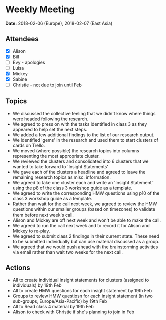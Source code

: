 # Weekly Meeting

**Date:** 2018-02-06 (Europe), 2018-02-07 (East Asia)

## Attendees

* [x] Alison
* [x] Bill
* [ ] Evy - apologies
* [ ] Luisa
* [x] Mickey
* [x] Sabine
* [ ] Christie - not due to join until Feb

## Topics

* We discussed the collective feeling that we didn't know where things were headed following the research.
* We agreed to press on with the tasks identified in class 3 as they appeared to help set the next steps.
* We added a few additional findings to the list of our research output.
* We identified 'gems' in the research and used them to start clusters of cards on Trello.
* We moved (where possible) the research topics into columns representing the most appropriate cluster.
* We reviewed the clusters and consolidated into 6 clusters that we wanted to take forward to 'Insight Statements'
* We gave each of the clusters a headline and agreed to leave the remaining research topics as misc. information.
* We agreed to take one cluster each and write an 'Insight Statement' using the p8 of the class 3 workshop guide as a template.
* We agreed to write the corresponding HMW questions using p10 of the class 3 workshop guide as a template.
* Rather than wait for the call next week, we agreed to review the HMW questions within our smaller groups (based on timezones) to validate them before next week's call.
* Alison and Mickey are off next week and won't be able to make the call.
* We agreed to run the call next week and to record it for Alison and Mickey to re-play.
* We agreed to submit class 2 findings in their current state. These need to be submitted individually but can use material discussed as a group.
* We agreed that we would push ahead with the brainstorming activities via email rather than wait two weeks for the next call.

## Actions

* All to create individual insight statements for clusters (assigned to individuals) by 19th Feb
* All to create HMW questions for each insight statement by 19th Feb
* Groups to review HMW questiosn for each insight statement (in two sub-groups, Europe/Asia-Pacific) by 19th Feb
* All to Read class 4 material by 19th Feb
* Alison to check with Christie if she's planning to join in Feb
